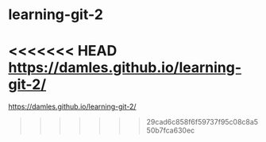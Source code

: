 # learning-git-2

<<<<<<< HEAD
https://damles.github.io/learning-git-2/
=======
https://damles.github.io/learning-git-2/
>>>>>>> 29cad6c858f6f59737f95c08c8a550b7fca630ec
